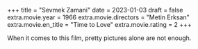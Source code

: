 +++
title = "Sevmek Zamani"
date = 2023-01-03
draft = false
extra.movie.year = 1966
extra.movie.directors = "Metin Erksan"
extra.movie.en_title = "Time to Love"
extra.movie.rating = 2
+++

When it comes to this film, pretty pictures alone are not enough.<!-- more -->
